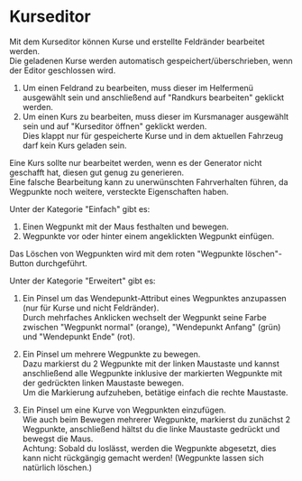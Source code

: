 # Kurseditor  
Mit dem Kurseditor können Kurse und erstellte Feldränder bearbeitet werden.  
Die geladenen Kurse werden automatisch gespeichert/überschrieben, wenn der Editor geschlossen wird.  
  
1) Um einen Feldrand zu bearbeiten, muss dieser im Helfermenü ausgewählt sein und anschließend auf "Randkurs bearbeiten" geklickt werden.  
2) Um einen Kurs zu bearbeiten, muss dieser im Kursmanager ausgewählt sein und auf "Kurseditor öffnen" geklickt werden.  
   Dies klappt nur für gespeicherte Kurse und in dem aktuellen Fahrzeug darf kein Kurs geladen sein.   
  
Eine Kurs sollte nur bearbeitet werden, wenn es der Generator nicht geschafft hat, diesen gut genug zu generieren.  
Eine falsche Bearbeitung kann zu unerwünschten Fahrverhalten führen, da Wegpunkte noch weitere, versteckte Eigenschaften haben.  


  
Unter der Kategorie "Einfach" gibt es:  
1) Einen Wegpunkt mit der Maus festhalten und bewegen.  
2) Wegpunkte vor oder hinter einem angeklickten Wegpunkt einfügen.  
  
Das Löschen von Wegpunkten wird mit dem roten "Wegpunkte löschen"-Button durchgeführt.  


  
Unter der Kategorie "Erweitert" gibt es:  
1) Ein Pinsel um das Wendepunkt-Attribut eines Wegpunktes anzupassen (nur für Kurse und nicht Feldränder).  
Durch mehrfaches Anklicken wechselt der Wegpunkt seine Farbe zwischen "Wegpunkt normal" (orange), "Wendepunkt Anfang" (grün) und "Wendepunkt Ende" (rot).  
  
2) Ein Pinsel um mehrere Wegpunkte zu bewegen.  
Dazu markierst du 2 Wegpunkte mit der linken Maustaste und kannst anschließend alle Wegpunkte inklusive der markierten Wegpunkte mit der gedrückten linken Maustaste bewegen.  
Um die Markierung aufzuheben, betätige einfach die rechte Maustaste.  
  
3) Ein Pinsel um eine Kurve von Wegpunkten einzufügen.  
Wie auch beim Bewegen mehrerer Wegpunkte, markierst du zunächst 2 Wegpunkte, anschließend hältst du die linke Maustaste gedrückt und bewegst die Maus.  
Achtung: Sobald du loslässt, werden die Wegpunkte abgesetzt, dies kann nicht rückgängig gemacht werden! (Wegpunkte lassen sich natürlich löschen.)  


